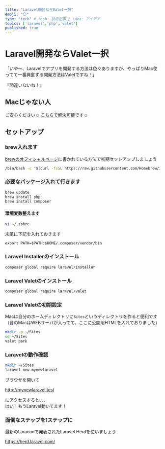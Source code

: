 ```yaml
---
title: "Laravel開発ならValet一択"
emoji: "😏"
type: "tech" # tech: 技術記事 / idea: アイデア
topics: ['laravel','php','valet']
published: true
---
```

# Laravel開発ならValet一択

「いや〜、Laravelでアプリを開発する方法は色々ありますが、やっぱりMac使ってて一番興奮する開発方法はValetですね！」

『間違いないね！』

## Macじゃない人

ご安心ください☺️
[こちらで解決可能](https://apple.com/jp)です☺️

## セットアップ

### brew入れます

[brewのオフィシャルページ](https://brew.sh/)に書かれている方法で初期セットアップしましょう

```bash
/bin/bash -c "$(curl -fsSL https://raw.githubusercontent.com/Homebrew/install/HEAD/install.sh)"
```

### 必要なパッケージ入れて行きます

```bash
brew update
brew install php
brew install composer
```

#### 環境変数整えます

```bash
vi ~/.zshrc
```

末尾に下記を入れておきます

```vim
export PATH=$PATH:$HOME/.composer/vendor/bin
```

### Laravel Installerのインストール

```bash
composer global require laravel/installer
```

### Laravel Valetのインストール

```bash
composer global require laravel/valet
```


### Laravel Valetの初期設定

Macは自分のホームディレクトリに`Sites`というディレクトリを作ると便利です（昔のMacはWEBサーバが入ってて、ここに公開用HTMLを入れておりました）

```bash
mkdir -p ~/Sites
cd ~/Sites
valet park
```

### Laravelの動作確認

```bash
mkdir ~/Sites
laravel new mynewlaravel
```

ブラウザを開いて

http://mynewlaravel.test

にアクセスすると、、、<br>
はい！もうLaravel動いてます！

### 面倒なステップを1ステップに

最新のLaraconで発表されたLaravel Herdを使いましょう

https://herd.laravel.com/
